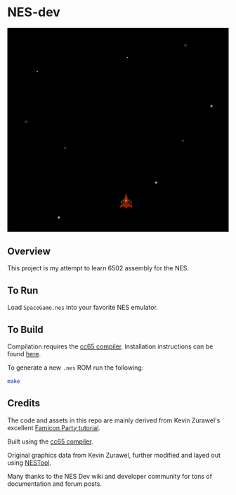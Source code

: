 # NES-dev

![Game screenshot](/assets/gameplay_2.gif)

## Overview

This project is my attempt to learn 6502 assembly for the NES.

## To Run

Load `SpaceGame.nes` into your favorite NES emulator.

## To Build

Compilation requires the [cc65 compiler](https://github.com/cc65/cc65). Installation instructions can be found [here](https://wiki.nesdev.com/w/index.php/Installing_CC65).

To generate a new `.nes` ROM run the following:

```bash
make
```

## Credits

The code and assets in this repo are mainly derived from Kevin Zurawel's excellent [Famicon Party tutorial](https://blog.famicom.party/).

Built using the [cc65 compiler](https://cc65.github.io/).

Original graphics data from Kevin Zurawel, further modified and layed out using [NESTool](https://github.com/jpwhiting/nestool).

Many thanks to the NES Dev wiki and developer community for tons of documentation and forum posts.
